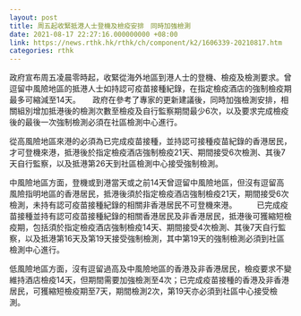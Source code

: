 ```yaml
---
layout: post
title: 周五起收緊抵港人士登機及檢疫安排　同時加強檢測
date: 2021-08-17 22:27:16.000000000 +08:00
link: https://news.rthk.hk/rthk/ch/component/k2/1606339-20210817.htm
categories: rthk
---
```


政府宣布周五凌晨零時起，收緊從海外地區到港人士的登機、檢疫及檢測要求。曾逗留中風險地區的抵港人士如持認可疫苗接種紀錄，在指定檢疫酒店的強制檢疫期最多可縮減至14天。
　 
政府在參考了專家的更新建議後，同時加強檢測安排，相關組別增加抵港後的檢測次數至檢疫及自行監察期間最少6次，以及要求完成檢疫後的最後一次強制檢測必須在社區檢測中心進行。

從高風險地區來港的必須為已完成疫苗接種，並持認可接種疫苗紀錄的香港居民，才可登機來港，抵港後於指定檢疫酒店強制檢疫21天、期間接受6次檢測、其後7天自行監察，以及抵港第26天到社區檢測中心接受強制檢測。

中風險地區方面，登機或到港當天或之前14天曾逗留中風險地區，但沒有逗留高風險指明地區的香港居民，抵港後須於指定檢疫酒店強制檢疫21天，期間接受6次檢測，未持有認可疫苗接種紀錄的相關非香港居民不可登機來港。
　　 
已完成疫苗接種並持有認可疫苗接種紀錄的相關香港居民及非香港居民，抵港後可獲縮短檢疫期，包括須於指定檢疫酒店強制檢疫14天、期間接受4次檢測、其後7天自行監察，以及抵港第16天及第19天接受強制檢測，其中第19天的強制檢測必須到社區檢測中心進行。

低風險地區方面，沒有逗留過高及中風險地區的香港及非香港居民，檢疫要求不變維持酒店檢疫14天，但期間需要加強檢測至4次；已完成疫苗接種的香港及非香港居民，可獲縮短檢疫期至7天，期間檢測2次，第19天亦必須到社區中心接受檢測。
